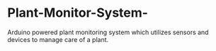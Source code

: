 # Plant-Monitor-System-
Arduino powered plant monitoring system which utilizes sensors and devices to manage care of a plant. 
